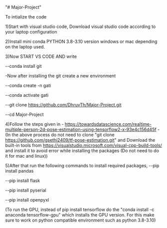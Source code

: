 "# Major-Project" 

To intialize the code 


1)Start with visual studio code, Download visual studio code according to your laptop configuration 

2)Install mini conda PYTHON 3.8-3.10 version windows or mac depending on the laptop used.

3)Now START VS CODE AND write 

--conda install git 

-Now after installing the git create a new environment 

--conda create -n gati

--conda activate gati

--git clone https://github.com/DhruvTh/Major-Project.git

--cd Major-Project

4)Follow the steps given in - https://towardsdatascience.com/realtime-multiple-person-2d-pose-estimation-using-tensorflow2-x-93e4c156d45f
-(In the above process do not need to clone "git clone https://github.com/gsethi2409/tf-pose-estimation.git" and Download the built-in tools from https://visualstudio.microsoft.com/visual-cpp-build-tools/ and install it to avoid error while installing the packages (Do not need to do it for mac and linux))

5)After that run the following commands to install required packages,
--pip install pandas

--pip install flask

--pip install pyserial

--pip install openpyxl


(To run the GPU, instead of pip install tensorflow do the "conda install -c anaconda tensorflow-gpu" which installs the GPU version. For this make sure to work on python compatible environment such as python 3.8-3.10)
